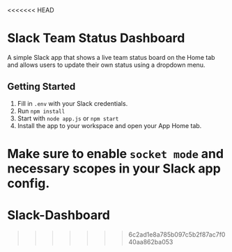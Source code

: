 <<<<<<< HEAD
# Slack Team Status Dashboard

A simple Slack app that shows a live team status board on the Home tab and allows users to update their own status using a dropdown menu.

## Getting Started

1. Fill in `.env` with your Slack credentials.
2. Run `npm install`
3. Start with `node app.js` or `npm start`
4. Install the app to your workspace and open your App Home tab.

Make sure to enable `socket mode` and necessary scopes in your Slack app config.
=======
# Slack-Dashboard
>>>>>>> 6c2ad1e8a785b097c5b2f87ac7f040aa862ba053
